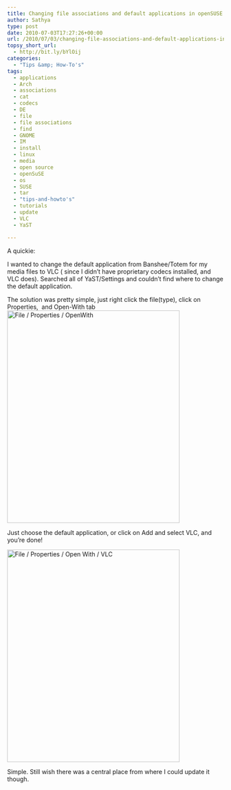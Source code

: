 ```yaml
---
title: Changing file associations and default applications in openSUSE / Gnome
author: Sathya
type: post
date: 2010-07-03T17:27:26+00:00
url: /2010/07/03/changing-file-associations-and-default-applications-in-opensuse-gnome/
topsy_short_url:
  - http://bit.ly/bYlOij
categories:
  - "Tips &amp; How-To's"
tags:
  - applications
  - Arch
  - associations
  - cat
  - codecs
  - DE
  - file
  - file associations
  - find
  - GNOME
  - IM
  - install
  - linux
  - media
  - open source
  - openSuSE
  - os
  - SUSE
  - tar
  - "tips-and-howto's"
  - tutorials
  - update
  - VLC
  - YaST

---
```

A quickie:

I wanted to change the default application from Banshee/Totem for my media files to VLC ( since I didn&#8217;t have proprietary codecs installed, and VLC does). Searched all of YaST/Settings and couldn&#8217;t find where to change the default application.

<!--more-->The solution was pretty simple, just right click the file(type), click on Properties,  and Open-With tab

<img class="aligncenter size-full wp-image-852" title="File / Properties / OpenWith" src="http://sathyasays.com/wp-content/uploads/2010/07/properties-openwith.png" alt="File / Properties / OpenWith" width="401" height="493" />

Just choose the default application, or click on Add and select VLC, and you&#8217;re done!

<img class="aligncenter size-full wp-image-853" title="File / Properties / Open With / VLC" src="http://sathyasays.com/wp-content/uploads/2010/07/properties-openwith-vlc.png" alt="File / Properties / Open With / VLC" width="401" height="493" />

Simple. Still wish there was a central place from where I could update it though.